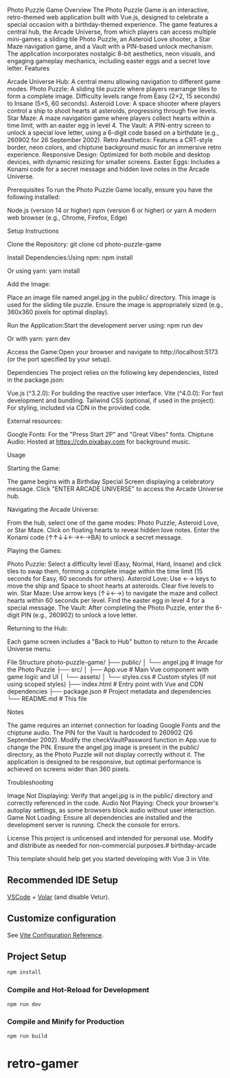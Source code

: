 Photo Puzzle Game
Overview
The Photo Puzzle Game is an interactive, retro-themed web application built with Vue.js, designed to celebrate a special occasion with a birthday-themed experience. The game features a central hub, the Arcade Universe, from which players can access multiple mini-games: a sliding tile Photo Puzzle, an Asteroid Love shooter, a Star Maze navigation game, and a Vault with a PIN-based unlock mechanism. The application incorporates nostalgic 8-bit aesthetics, neon visuals, and engaging gameplay mechanics, including easter eggs and a secret love letter.
Features

Arcade Universe Hub: A central menu allowing navigation to different game modes.
Photo Puzzle: A sliding tile puzzle where players rearrange tiles to form a complete image. Difficulty levels range from Easy (2×2, 15 seconds) to Insane (5×5, 60 seconds).
Asteroid Love: A space shooter where players control a ship to shoot hearts at asteroids, progressing through five levels.
Star Maze: A maze navigation game where players collect hearts within a time limit, with an easter egg in level 4.
The Vault: A PIN-entry screen to unlock a special love letter, using a 6-digit code based on a birthdate (e.g., 260902 for 26 September 2002).
Retro Aesthetics: Features a CRT-style border, neon colors, and chiptune background music for an immersive retro experience.
Responsive Design: Optimized for both mobile and desktop devices, with dynamic resizing for smaller screens.
Easter Eggs: Includes a Konami code for a secret message and hidden love notes in the Arcade Universe.

Prerequisites
To run the Photo Puzzle Game locally, ensure you have the following installed:

Node.js (version 14 or higher)
npm (version 6 or higher) or yarn
A modern web browser (e.g., Chrome, Firefox, Edge)

Setup Instructions

Clone the Repository:
git clone <repository-url>
cd photo-puzzle-game


Install Dependencies:Using npm:
npm install

Or using yarn:
yarn install


Add the Image:

Place an image file named angel.jpg in the public/ directory. This image is used for the sliding tile puzzle.
Ensure the image is appropriately sized (e.g., 360x360 pixels for optimal display).


Run the Application:Start the development server using:
npm run dev

Or with yarn:
yarn dev


Access the Game:Open your browser and navigate to http://localhost:5173 (or the port specified by your setup).


Dependencies
The project relies on the following key dependencies, listed in the package.json:

Vue.js (^3.2.0): For building the reactive user interface.
Vite (^4.0.0): For fast development and bundling.
Tailwind CSS (optional, if used in the project): For styling, included via CDN in the provided code.

External resources:

Google Fonts: For the "Press Start 2P" and "Great Vibes" fonts.
Chiptune Audio: Hosted at https://cdn.pixabay.com for background music.

Usage

Starting the Game:

The game begins with a Birthday Special Screen displaying a celebratory message.
Click "ENTER ARCADE UNIVERSE" to access the Arcade Universe hub.


Navigating the Arcade Universe:

From the hub, select one of the game modes: Photo Puzzle, Asteroid Love, or Star Maze.
Click on floating hearts to reveal hidden love notes.
Enter the Konami code (↑↑↓↓←→←→BA) to unlock a secret message.


Playing the Games:

Photo Puzzle: Select a difficulty level (Easy, Normal, Hard, Insane) and click tiles to swap them, forming a complete image within the time limit (15 seconds for Easy, 60 seconds for others).
Asteroid Love: Use ←→ keys to move the ship and Space to shoot hearts at asteroids. Clear five levels to win.
Star Maze: Use arrow keys (↑↓←→) to navigate the maze and collect hearts within 60 seconds per level. Find the easter egg in level 4 for a special message.
The Vault: After completing the Photo Puzzle, enter the 6-digit PIN (e.g., 260902) to unlock a love letter.


Returning to the Hub:

Each game screen includes a "Back to Hub" button to return to the Arcade Universe menu.



File Structure
photo-puzzle-game/
├── public/
│   └── angel.jpg            # Image for the Photo Puzzle
├── src/
│   ├── App.vue              # Main Vue component with game logic and UI
│   └── assets/
│       └── styles.css       # Custom styles (if not using scoped styles)
├── index.html               # Entry point with Vue and CDN dependencies
├── package.json             # Project metadata and dependencies
└── README.md                # This file

Notes

The game requires an internet connection for loading Google Fonts and the chiptune audio.
The PIN for the Vault is hardcoded to 260902 (26 September 2002). Modify the checkVaultPassword function in App.vue to change the PIN.
Ensure the angel.jpg image is present in the public/ directory, as the Photo Puzzle will not display correctly without it.
The application is designed to be responsive, but optimal performance is achieved on screens wider than 360 pixels.

Troubleshooting

Image Not Displaying: Verify that angel.jpg is in the public/ directory and correctly referenced in the code.
Audio Not Playing: Check your browser's autoplay settings, as some browsers block audio without user interaction.
Game Not Loading: Ensure all dependencies are installed and the development server is running. Check the console for errors.

License
This project is unlicensed and intended for personal use. Modify and distribute as needed for non-commercial purposes.# birthday-arcade

This template should help get you started developing with Vue 3 in Vite.

## Recommended IDE Setup

[VSCode](https://code.visualstudio.com/) + [Volar](https://marketplace.visualstudio.com/items?itemName=Vue.volar) (and disable Vetur).

## Customize configuration

See [Vite Configuration Reference](https://vite.dev/config/).

## Project Setup

```sh
npm install
```

### Compile and Hot-Reload for Development

```sh
npm run dev
```

### Compile and Minify for Production

```sh
npm run build
```
# retro-gamer
